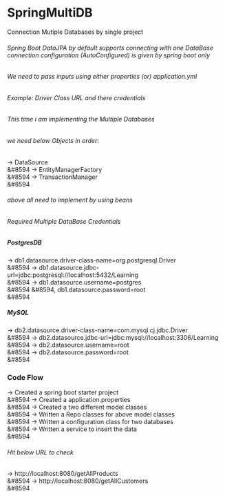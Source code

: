 # SpringMultiDB
Connection Mutiple Databases by single project
###### Spring Boot DataJPA by default supports connecting with one DataBase connection configuration (AutoConfigured) is given by spring boot only
###### We need to pass inputs using either properties (or) application.yml
###### Example: Driver Class URL and there credentials

###### This time i am implementing the Multiple Databases
###### we need below Objects in order:
&#8594;   DataSource <br>&#8594
&#8594;   EntityManagerFactory <br>&#8594
&#8594;   TransactionManager  <br>&#8594
###### above all need to implement by using beans
###### Required Multiple DataBase Credentials
##### PostgresDB
&#8594;  db1.datasource.driver-class-name=org.postgresql.Driver <br>&#8594
&#8594;  db1.datasource.jdbc-url=jdbc:postgresql://localhost:5432/Learning <br>&#8594
&#8594; db1.datasource.username=postgres <br>&#8594
&#8594, db1.datasource.password=root <br>&#8594


##### MySQL
&#8594; db2.datasource.driver-class-name=com.mysql.cj.jdbc.Driver <br>&#8594
&#8594; db2.datasource.jdbc-url=jdbc:mysql://localhost:3306/Learning <br>&#8594
&#8594; db2.datasource.username=root <br>&#8594
&#8594; db2.datasource.password=root<br>&#8594

### Code Flow
&#8594; Created a spring boot starter project <br>&#8594
&#8594; Created a application.properties <br>&#8594
&#8594; Created a two different model classes <br>&#8594
&#8594; Written a Repo classes for above model classes <br>&#8594
&#8594; Written a configuration class for two databases<br>&#8594
&#8594; Written a service to insert the data <br>&#8594


###### Hit below URL to check
&#8594; http://localhost:8080/getAllProducts <br>&#8594
&#8594; http://localhost:8080/getAllCustomers <br>&#8594





